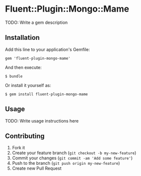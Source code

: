 # Fluent::Plugin::Mongo::Mame

TODO: Write a gem description

## Installation

Add this line to your application's Gemfile:

    gem 'fluent-plugin-mongo-mame'

And then execute:

    $ bundle

Or install it yourself as:

    $ gem install fluent-plugin-mongo-mame

## Usage

TODO: Write usage instructions here

## Contributing

1. Fork it
2. Create your feature branch (`git checkout -b my-new-feature`)
3. Commit your changes (`git commit -am 'Add some feature'`)
4. Push to the branch (`git push origin my-new-feature`)
5. Create new Pull Request
